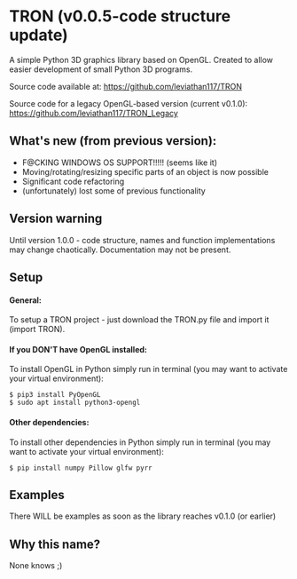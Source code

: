 # TRON (v0.0.5-code structure update)
A simple Python 3D graphics library based on OpenGL. Created to allow easier development of small Python 3D programs. 

Source code available at: https://github.com/leviathan117/TRON

Source code for a legacy OpenGL-based version (current v0.1.0): https://github.com/leviathan117/TRON_Legacy

## What's new (from previous version):
* F@CKING WINDOWS OS SUPPORT!!!!! (seems like it)
* Moving/rotating/resizing specific parts of an object is now possible
* Significant code refactoring
* (unfortunately) lost some of previous functionality 

## Version warning
Until version 1.0.0 - code structure, names and function implementations may change chaotically. Documentation may not be present.

## Setup
#### General:

To setup a TRON project - just download the TRON.py file and import it (import TRON).

#### If you DON'T have OpenGL installed:

To install OpenGL in Python simply run in terminal (you may want to activate your virtual environment):

    $ pip3 install PyOpenGL
    $ sudo apt install python3-opengl

#### Other dependencies:

To install other dependencies in Python simply run in terminal (you may want to activate your virtual environment):

    $ pip install numpy Pillow glfw pyrr

## Examples
There WILL be examples as soon as the library reaches v0.1.0 (or earlier)

## Why this name?
None knows ;)
